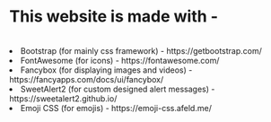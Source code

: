 # This website is made with -

<br>
<li>Bootstrap (for mainly css framework) - https://getbootstrap.com/
<li>FontAwesome (for icons) - https://fontawesome.com/
<li>Fancybox (for displaying images and videos) - https://fancyapps.com/docs/ui/fancybox/
<li>SweetAlert2 (for custom designed alert messages) - https://sweetalert2.github.io/
<li>Emoji CSS (for emojis) - https://emoji-css.afeld.me/

